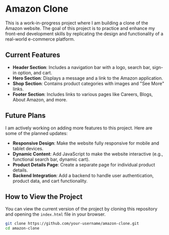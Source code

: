 # Amazon Clone

This is a work-in-progress project where I am building a clone of the Amazon website. The goal of this project is to practice and enhance my front-end development skills by replicating the design and functionality of a real-world e-commerce platform.

## Current Features
- **Header Section**: Includes a navigation bar with a logo, search bar, sign-in option, and cart.
- **Hero Section**: Displays a message and a link to the Amazon application.
- **Shop Section**: Contains product categories with images and "See More" links.
- **Footer Section**: Includes links to various pages like Careers, Blogs, About Amazon, and more.

## Future Plans
I am actively working on adding more features to this project. Here are some of the planned updates:
- **Responsive Design**: Make the website fully responsive for mobile and tablet devices.
- **Dynamic Content**: Add JavaScript to make the website interactive (e.g., functional search bar, dynamic cart).
- **Product Details Page**: Create a separate page for individual product details.
- **Backend Integration**: Add a backend to handle user authentication, product data, and cart functionality.

## How to View the Project
You can view the current version of the project by cloning this repository and opening the `index.html` file in your browser.

```bash
git clone https://github.com/your-username/amazon-clone.git
cd amazon-clone
